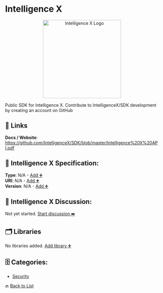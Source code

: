 # Intelligence X
<p align="center">
    <img width="256" src="https://raw.githubusercontent.com/apis-list/apis-list/main/apis/intelligence-x/logo_256x256.png" alt="Intelligence X Logo"/>
</p>
Public SDK for Intelligence X. Contribute to IntelligenceX/SDK development by creating an account on GitHub

##  🔗 Links
**Docs / Website**: https://github.com/IntelligenceX/SDK/blob/master/Intelligence%20X%20API.pdf

## 🧬 Intelligence X Specification:
**Type**: N/A - [Add ➕](https://github.com/apis-list/apis-list/edit/main/apis.yaml#L10466)  
**URI**: N/A - [Add ➕](https://github.com/apis-list/apis-list/edit/main/apis.yaml#L10466)  
**Version**: N/A - [Add ➕](https://github.com/apis-list/apis-list/edit/main/apis.yaml#L10466)

## 💬 Intelligence X Discussion:
Not yet started. [Start discussion ➡️](https://github.com/apis-list/apis-list/discussions/new)

## 🗂️ Libraries

No libraries added. [Add library ➕](https://github.com/apis-list/apis-list/edit/main/apis.yaml#L10466)    


## 🗄️ Categories:
- [Security](https://github.com/apis-list/apis-list#security-)

🔙  [Back to List](https://github.com/apis-list/apis-list)

